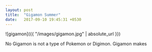 ```yaml
---
layout: post
title:  "Gigamon Summer"
date:   2017-09-10 19:45:31 +0530
---
```


![gigamon]({{ "/images/gigamon.jpg" | absolute_url }})


No Gigamon is not a type of Pokemon or Digimon.  Gigamon makes 